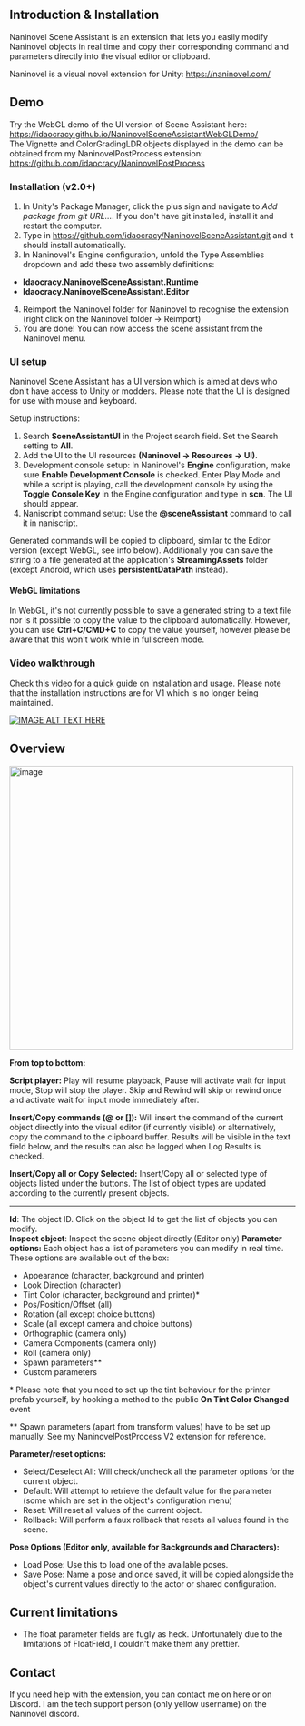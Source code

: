 ## Introduction & Installation

Naninovel Scene Assistant is an extension that lets you easily modify Naninovel objects in real time and copy their corresponding command and parameters directly into the visual editor or clipboard.

Naninovel is a visual novel extension for Unity: https://naninovel.com/

## Demo 
Try the WebGL demo of the UI version of Scene Assistant here: https://idaocracy.github.io/NaninovelSceneAssistantWebGLDemo/ <br/>
The Vignette and ColorGradingLDR objects displayed in the demo can be obtained from my NaninovelPostProcess extension: https://github.com/idaocracy/NaninovelPostProcess 

### Installation (v2.0+)
1. In Unity's Package Manager, click the plus sign and navigate to *Add package from git URL...*. If you don't have git installed, install it and restart the computer.
2. Type in https://github.com/idaocracy/NaninovelSceneAssistant.git and it should install automatically. 
3. In Naninovel's Engine configuration, unfold the Type Assemblies dropdown and add these two assembly definitions:
- **Idaocracy.NaninovelSceneAssistant.Runtime**
- **Idaocracy.NaninovelSceneAssistant.Editor**
4. Reimport the Naninovel folder for Naninovel to recognise the extension (right click on the Naninovel folder -> Reimport)
3. You are done! You can now access the scene assistant from the Naninovel menu.

### UI setup
Naninovel Scene Assistant has a UI version which is aimed at devs who don't have access to Unity or modders. Please note that the UI is designed for use with mouse and keyboard.

Setup instructions: 
1. Search **SceneAssistantUI** in the Project search field. Set the Search setting to **All**.
2. Add the UI to the UI resources **(Naninovel -> Resources -> UI)**. 
3. Development console setup: In Naninovel's **Engine** configuration, make sure **Enable Development Console** is checked. Enter Play Mode and while a script is playing, call the development console by using the **Toggle Console Key** in the Engine configuration and type in **scn**. The UI should appear. 
4. Naniscript command setup: Use the **@sceneAssistant** command to call it in naniscript.    

Generated commands will be copied to clipboard, similar to the Editor version (except WebGL, see info below). Additionally you can save the string to a file generated at the application's **StreamingAssets** folder (except Android, which uses **persistentDataPath** instead). 

#### WebGL limitations
In WebGL, it's not currently possible to save a generated string to a text file nor is it possible to copy the value to the clipboard automatically. However, you can use **Ctrl+C/CMD+C** to copy the value yourself, however please be aware that this won't work while in fullscreen mode.   

### Video walkthrough 
Check this video for a quick guide on installation and usage. Please note that the installation instructions are for V1 which is no longer being maintained. 

[![IMAGE ALT TEXT HERE](https://img.youtube.com/vi/Qc5XYE-ojx8/0.jpg)](https://www.youtube.com/watch?v=Qc5XYE-ojx8)  

## Overview

<img width="500" alt="image" src="https://github.com/idaocracy/NaninovelSceneAssistant/assets/77254066/9de32a61-ed85-4707-8d92-63604f8b10e4">

**From top to bottom:**

**Script player:** Play will resume playback, Pause will activate wait for input mode, Stop will stop the player. Skip and Rewind will skip or rewind once and activate wait for input mode immediately after.

**Insert/Copy commands (@ or []):** Will insert the command of the current object directly into the visual editor (if currently visible) or alternatively, copy the command to the clipboard buffer. Results will be visible in the text field below, and the results can also be logged when Log Results is checked. 

**Insert/Copy all or Copy Selected:** Insert/Copy all or selected type of objects listed under the buttons. The list of object types are updated according to the currently present objects. 
____
**Id**: The object ID. Click on the object Id to get the list of objects you can modify.  
**Inspect object**: Inspect the scene object directly (Editor only)
**Parameter options:** Each object has a list of parameters you can modify in real time. These options are available out of the box:
- Appearance (character, background and printer)
- Look Direction (character)
- Tint Color (character, background and printer)* 
- Pos/Position/Offset (all)
- Rotation (all except choice buttons)
- Scale (all except camera and choice buttons)
- Orthographic (camera only)
- Camera Components (camera only)
- Roll (camera only)
- Spawn parameters**
- Custom parameters

\* Please note that you need to set up the tint behaviour for the printer prefab yourself, by hooking a method to the public **On Tint Color Changed** event

\** Spawn parameters (apart from transform values) have to be set up manually. See my NaninovelPostProcess V2 extension for reference. 

**Parameter/reset options:**  
- Select/Deselect All: Will check/uncheck all the parameter options for the current object.
- Default: Will attempt to retrieve the default value for the parameter (some which are set in the object's configuration menu)
- Reset: Will reset all values of the current object. 
- Rollback: Will perform a faux rollback that resets all values found in the scene.

**Pose Options (Editor only, available for Backgrounds and Characters):**
- Load Pose: Use this to load one of the available poses.
- Save Pose: Name a pose and once saved, it will be copied alongside the object's current values directly to the actor or shared configuration.  

## Current limitations
- The float parameter fields are fugly as heck. Unfortunately due to the limitations of FloatField, I couldn't make them any prettier.

## Contact
If you need help with the extension, you can contact me on here or on Discord. I am the tech support person (only yellow username) on the Naninovel discord.  
